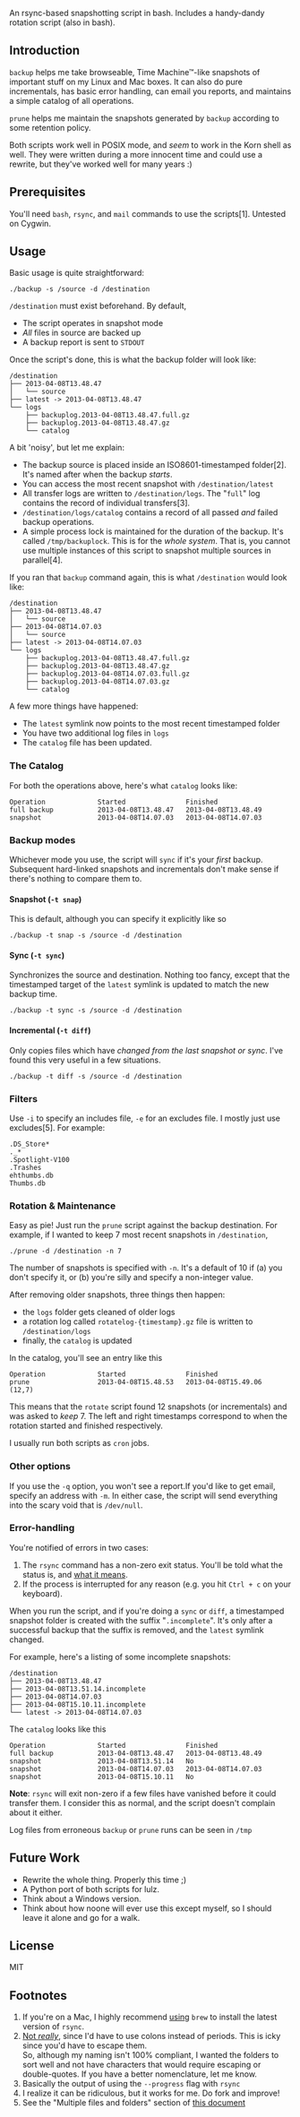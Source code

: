 An rsync-based snapshotting script in bash. Includes a handy-dandy rotation script (also in bash). 

Introduction
------------

`backup` helps me take browseable, Time Machine&trade;-like snapshots of important stuff on my Linux and Mac boxes. It can also do pure incrementals, has basic error handling, can email you reports, and maintains a simple catalog of all operations.

`prune` helps me maintain the snapshots generated by `backup` according to some retention policy.

Both scripts work well in POSIX mode, and *seem* to work in the Korn shell as well. They were written during a more innocent time and could use a rewrite, but they've worked well for many years :)

Prerequisites
-------------

You'll need `bash`, `rsync`, and `mail` commands to use the scripts[1]. Untested on Cygwin.

Usage
-----

Basic usage is quite straightforward:

    ./backup -s /source -d /destination

`/destination` must exist beforehand. By default,

* The script operates in snapshot mode
* *All* files in source are backed up
* A backup report is sent to `STDOUT`

Once the script's done, this is what the backup folder will look like:

    /destination
    ├── 2013-04-08T13.48.47
    │   └── source
    ├── latest -> 2013-04-08T13.48.47
    └── logs
        ├── backuplog.2013-04-08T13.48.47.full.gz
        ├── backuplog.2013-04-08T13.48.47.gz
        └── catalog

A bit 'noisy', but let me explain:

* The backup source is placed inside an ISO8601-timestamped folder[2]. It's named after when the backup *starts*.
* You can access the most recent snapshot with `/destination/latest`
* All transfer logs are written to `/destination/logs`. The "`full`" log contains the record of individual transfers[3]. 
* `/destination/logs/catalog` contains a record of all passed *and* failed backup operations. 
* A simple process lock is maintained for the duration of the backup. It's called `/tmp/backuplock`. This is for the *whole system*. That is, you cannot use multiple instances of this script to snapshot multiple sources in parallel[4].

If you ran that `backup` command again, this is what `/destination` would look like:

    /destination
    ├── 2013-04-08T13.48.47
    │   └── source
    ├── 2013-04-08T14.07.03
    │   └── source
    ├── latest -> 2013-04-08T14.07.03
    └── logs
        ├── backuplog.2013-04-08T13.48.47.full.gz
        ├── backuplog.2013-04-08T13.48.47.gz
        ├── backuplog.2013-04-08T14.07.03.full.gz
        ├── backuplog.2013-04-08T14.07.03.gz
        └── catalog

A few more things have happened:

* The `latest` symlink now points to the most recent timestamped folder
* You have two additional log files in `logs`
* The `catalog` file has been updated.

### The Catalog

For both the operations above, here's what `catalog` looks like:

    Operation             Started               Finished
    full backup           2013-04-08T13.48.47   2013-04-08T13.48.49
    snapshot              2013-04-08T14.07.03   2013-04-08T14.07.03

### Backup modes

Whichever mode you use, the script will `sync` if it's your *first* backup. Subsequent hard-linked snapshots and incrementals don't make sense if there's nothing to compare them to.

#### Snapshot (`-t snap`)

This is default, although you can specify it explicitly like so

    ./backup -t snap -s /source -d /destination

#### Sync (`-t sync`)

Synchronizes the source and destination. Nothing too fancy, except that the timestamped target of the `latest` symlink is updated to match the new backup time.

    ./backup -t sync -s /source -d /destination

#### Incremental (`-t diff`)

Only copies files which have *changed from the last snapshot or sync*. I've found this very useful in a few situations. 

    ./backup -t diff -s /source -d /destination

### Filters

Use `-i` to specify an includes file, `-e` for an excludes file. I mostly just use excludes[5]. For example:

    .DS_Store*
    ._*
    .Spotlight-V100
    .Trashes
    ehthumbs.db
    Thumbs.db

### Rotation & Maintenance

Easy as pie! Just run the `prune` script against the backup destination. For example, if I wanted to keep 7 most recent snapshots in `/destination`,

    ./prune -d /destination -n 7

The number of snapshots is specified with `-n`. It's a default of 10 if (a) you don't specify it, or (b) you're silly and specify a non-integer value.

After removing older snapshots, three things then happen:

* the `logs` folder gets cleaned of older logs
* a rotation log called `rotatelog-{timestamp}.gz` file is written to `/destination/logs`
* finally, the `catalog` is updated

In the catalog, you'll see an entry like this

    Operation             Started               Finished
    prune                 2013-04-08T15.48.53   2013-04-08T15.49.06   (12,7)

This means that the `rotate` script found 12 snapshots (or incrementals) and was asked to *keep* 7. The left and right timestamps correspond to when the rotation started and finished respectively.

I usually run both scripts as `cron` jobs. 

### Other options

If you use the `-q` option, you won't see a report.If you'd like to get email, specify an address with `-m`. In either case, the script will send everything into the scary void that is `/dev/null`.

### Error-handling

You're notified of errors in two cases:

1. The `rsync` command has a non-zero exit status. You'll be told what the status is, and [what it means](http://wpkg.org/Rsync_exit_codes).
2. If the process is interrupted for any reason (e.g. you hit `Ctrl + c` on your keyboard).

When you run the script, and if you're doing a `sync` or `diff`, a timestamped snapshot folder is created with the suffix "`.incomplete`". It's only after a successful backup that the suffix is removed, and the `latest` symlink changed.

For example, here's a listing of some incomplete snapshots:

    /destination
    ├── 2013-04-08T13.48.47
    ├── 2013-04-08T13.51.14.incomplete
    ├── 2013-04-08T14.07.03
    ├── 2013-04-08T15.10.11.incomplete
    └── latest -> 2013-04-08T14.07.03

The `catalog` looks like this

    Operation             Started               Finished
    full backup           2013-04-08T13.48.47   2013-04-08T13.48.49
    snapshot              2013-04-08T13.51.14   No
    snapshot              2013-04-08T14.07.03   2013-04-08T14.07.03
    snapshot              2013-04-08T15.10.11   No

**Note**: `rsync` will exit non-zero if a few files have vanished before it could transfer them. I consider this as normal, and the script doesn't complain about it either.

Log files from erroneous `backup` or `prune` runs can be seen in `/tmp`

Future Work
-----------

* Rewrite the whole thing. Properly this time ;)
* A Python port of both scripts for lulz.
* Think about a Windows version.
* Think about how noone will ever use this except myself, so I should leave it alone and go for a walk.

License
-------

MIT

Footnotes
---------

1. If you're on a Mac, I highly recommend [using](http://mxcl.github.io/homebrew/) `brew` to install the latest version of `rsync`.
2. [Not *really*](http://ss64.com/dates.html), since I'd have to use colons instead of periods. This is icky since you'd have to escape them.<br /> So, although my naming isn't 100% compliant, I wanted the folders to sort well and  not have characters that would require escaping or double-quotes. If you have a better nomenclature, let me know.
3. Basically the output of using the `--progress` flag with `rsync`
4. I realize it can be ridiculous, but it works for me. Do fork and improve!
5. See the "Multiple files and folders" section of [this document](http://articles.slicehost.com/2007/10/10/rsync-exclude-files-and-folders)
